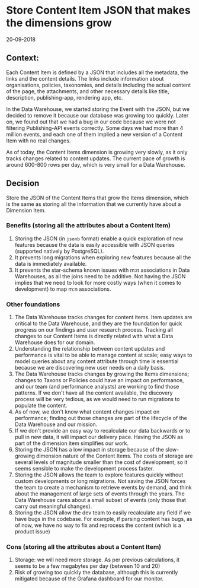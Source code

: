 # Store Content Item JSON that makes the dimensions grow

20-09-2018

## Context:

Each Content Item is defined by a JSON that includes all the metadata, the links and the content details. 
The links include information about organisations, policies, taxonomies, and details including the actual content of the page, the attachments, and other necessary details like title, description, publishing-app, rendering app, etc. 

In the Data Warehouse, we started storing the Event with the JSON, but we decided to remove it because our database was growing too quickly. Later on, we found out that we had a bug in our code because we were not filtering Publishing-API events correctly. Some days we had more than 4 million events, and each one of them implied a new version of a Content Item with no real changes.

As of today, the Content Items dimension is growing very slowly, as it only tracks changes related to content updates. The current pace of growth is around 600-800 rows per day, which is very small for a Data Warehouse.

## Decision

Store the JSON of the Content Items that grow the Items dimension, which is the same as storing all the information that we currently have about a Dimension Item. 

### Benefits (storing all the attributes about a Content Item)

1. Storing the JSON (in `jsonb` format) enable a quick exploration of new features because the data is easily accessible with JSON queries (supported natively by PostgreSQL). 
2. It prevents long migrations when exploring new features because all the data is immediately available.
3. It prevents the star-schema known issues with m:n associations in Data Warehouses, as all the joins need to be additive. Not having the JSON implies that we need to look for more costly ways (when it comes to development) to map m:n associations.

### Other foundations

1. The Data Warehouse tracks changes for content items. Item updates are critical to the Data Warehouse, and they are the foundation for quick progress on our findings and user research process. Tracking all changes to our Content Items is directly related with what a Data Warehouse does for our domain.
2. Understanding the relationship between content updates and performance is vital to be able to manage content at scale;  easy ways to model queries about any content attribute through time is essential because we are discovering new user needs on a daily basis.
3. The Data Warehouse tracks changes by growing the Items dimensions; changes to Taxons or Policies could have an impact on performance, and our team (and performance analysts) are working to find those patterns.  If we don't have all the content available, the discovery process will be very tedious, as we would need to run migrations to populate the content.
4. As of now, we don't know what content changes impact on performance; finding out those changes are part of the lifecycle of the Data Warehouse and our mission.
5. If we don't provide an easy way to recalculate our data backwards or to pull in new data, it will impact our delivery pace. Having the JSON as part of the dimension item simplifies our work.
6. Storing the JSON has a low impact in storage because of the slow-growing dimension nature of the Content Items. The costs of storage are several levels of magnitude smaller than the cost of development, so it seems sensible to make the development process faster.
7. Storing the JSON allows the team to explore features quickly without custom developments or long migrations. Not saving the JSON forces the team to create a mechanism to retrieve events by demand, and think about the management of large sets of events through the years. The Data Warehouse cares about a small subset of events (only those that carry out meaningful changes). 
8. Storing the JSON allow the dev team to easily recalculate any field if we have bugs in the codebase. For example, if parsing content has bugs, as of now, we have no way to fix and reprocess the content (which is a product issue)

### Cons (storing all the attributes about a Content Item)

1. Storage: we will need more storage. As per previous calculations, it seems to be a few megabytes per day (between 10 and 20)
2. Risk of growing too quickly the database, although this is currently mitigated because of the Grafana dashboard for our monitor.


